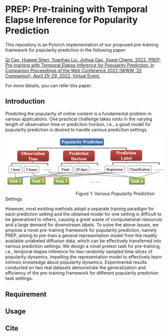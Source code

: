 # PREP: Pre-training with Temporal Elapse Inference for Popularity Prediction

This repository is an Pytorch implementation of our proposed pre-training framework for popularity prediction in the following paper:

[Qi Cao, Huawei Shen, Yuanhao Liu, Jinhua Gao, Xueqi Cheng. 2022. PREP: Pre-training with Temporal Elapse Inference for Popularity Prediction. In Companion Proceedings of the Web Conference 2022 (WWW ’22 Companion), April 25–29, 2022, Virtual Event.]()

For more details, you can refer this paper.

##  Introduction

Predicting the popularity of online content is a fundamental problem in various applications. One practical challenge takes roots in the varying length of observation time or prediction horizon, i.e., a good model for popularity prediction is desired to handle various prediction settings. 

<img src="https://github.com/CaoQi92/PREP/blob/main/Figure/Various_Popularity_Prediction_Settings.png" width="800" align="center">

&emsp;&emsp;&emsp;&emsp;&emsp;&emsp;&emsp;&emsp;&emsp;&emsp;&emsp;&emsp;&emsp;&emsp;&emsp;&emsp;Figure 1: Various Popularity Prediction Settings

However, most existing methods adopt a separate training paradigm for each prediction setting and the obtained model for one setting is difficult to be generalized to others, causing a great waste of computational resources and a large demand for downstream labels. To solve the above issues, we propose a novel pre-training framework for popularity prediction, namely PREP, aiming to pre-train a general representation model from the readily available unlabeled diffusion data, which can be effectively transferred into various prediction settings. We design a novel pretext task for pre-training, i.e., temporal elapse inference for two randomly sampled time slices of popularity dynamics, impelling the representation model to effectively learn intrinsic knowledge about popularity dynamics. Experimental results conducted on two real datasets demonstrate the generalization and efficiency of the pre-training framework for different popularity prediction task settings.

## Requirement

## Usage

## Cite
